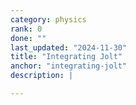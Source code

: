 ```yaml
---
category: physics
rank: 0
done: ""
last_updated: "2024-11-30"
title: "Integrating Jolt"
anchor: "integrating-jolt"
description: |

---
```

